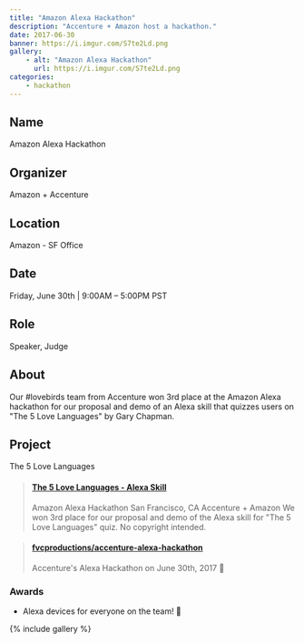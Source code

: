 ```yaml
---
title: "Amazon Alexa Hackathon"
description: "Accenture + Amazon host a hackathon."
date: 2017-06-30
banner: https://i.imgur.com/S7te2Ld.png
gallery:
    - alt: "Amazon Alexa Hackathon"
      url: https://i.imgur.com/S7te2Ld.png
categories:
    - hackathon
---
```


## Name

Amazon Alexa Hackathon

## Organizer

Amazon + Accenture

## Location

Amazon - SF Office

## Date

Friday, June 30th | 9:00AM – 5:00PM PST

## Role

Speaker, Judge

## About

Our #lovebirds team from Accenture won 3rd place at the Amazon Alexa hackathon for our proposal and demo of an Alexa skill that quizzes users on "The 5 Love Languages" by Gary Chapman.

## Project

The 5 Love Languages

<blockquote class="embedly-card"><h4><a href="https://speakerdeck.com/fvcproductions/the-5-love-languages-alexa-skill">The 5 Love Languages - Alexa Skill</a></h4><p>Amazon Alexa Hackathon San Francisco, CA Accenture + Amazon We won 3rd place for our proposal and demo of the Alexa skill for "The 5 Love Languages" quiz. No copyright intended.</p></blockquote>

<blockquote class="embedly-card"><h4><a href="https://github.com/fvcproductions/accenture-alexa-hackathon">fvcproductions/accenture-alexa-hackathon</a></h4><p>Accenture's Alexa Hackathon on June 30th, 2017 🔧</p></blockquote>

### Awards

* Alexa devices for everyone on the team! 🎉

{% include gallery %}
